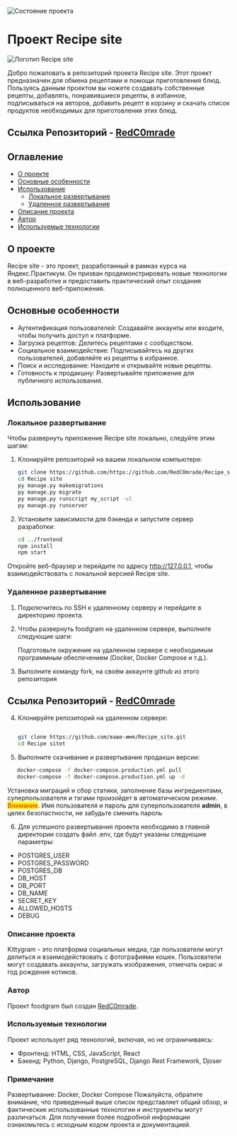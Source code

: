 ![Состояние проекта](https://github.com/RedC0mrade/foodgram-project-react/actions/workflows/main.yml/badge.svg)
# Проект Recipe site
![Логотип Recipe site](https://fodddgram.hopto.org/favicon.ico)

Добро пожаловать в репозиторий проекта Recipe site. Этот проект предназначен для обмена рецептами и помощи приготовления блюд.
Пользуясь данным проектом вы ножете создавать собственные рецепты, добавлять, понравившиеся рецепты, в избанное, подписываться 
на авторов, добавить рецепт в корзину и скачать список продуктов необходимых для приготовления этих блюд.

## Ссылка Репозиторий - [RedC0mrade](https://github.com/RedC0mrade/Recipe_site)

## Оглавление

- [О проекте](#о-проекте)
- [Основные особенности](#основные-особенности)
- [Использование](#использование)
  - [Локальное развертывание](#локальное-развертывание)
  - [Удаленное развертывание](#удаленное-развертывание)
- [Описание проекта](#описание-проекта)
- [Автор](#автор)
- [Используемые технологии](#используемые-технологии)

## О проекте

Recipe site - это проект, разработанный в рамках курса на Яндекс.Практикум. Он призван продемонстрировать новые технологии 
в веб-разработке и предоставить практический опыт создания полноценного веб-приложения.

## Основные особенности

- Аутентификация пользователей: Создавайте аккаунты или входите, чтобы получить доступ к платформе.
- Загрузка рецептов: Делитесь рецептами с сообществом.
- Социальное взаимодействие: Подписывайтесь на других пользователей, добавляйте из рецепты в избранное.
- Поиск и исследование: Находите и открывайте новые рецепты.
- Готовность к продакшну: Развертывайте приложение для публичного использования.

## Использование

### Локальное развертывание

Чтобы развернуть приложение Recipe site локально, следуйте этим шагам:

1. Клонируйте репозиторий на вашем локальном компьютере:

   ```bash
   git clone https://github.com/https://github.com/RedC0mrade/Recipe_site
   cd Recipe site
   py manage.py makemigrations
   py manage.py migrate
   py manage.py runscript my_script -v2
   py manage.py runserver

2. Установите зависимости для бэкенда и запустите сервер разработки:
   ```bash
   cd ../frontend
   npm install
   npm start
Откройте веб-браузер и перейдите по адресу http://127.0.0.1, чтобы взаимодействовать с локальной версией Recipe site.


### Удаленное развертывание
1. Подключитесь по SSH к удаленному серверу и перейдите в директорию проекта.
2. Чтобы развернуть foodgram на удаленном сервере, выполните следующие шаги:

   Подготовьте окружение на удаленном сервере с необходимым программным обеспечением (Docker, Docker Compose и т.д.).
3. Выполните команду fork, на своём аккаунте github из этого репозитория 
## Ссылка Репозиторий - [RedC0mrade](https://github.com/RedC0mrade/Recipe_site)
4. Клонируйте репозиторий на удаленном сервере:

   ```bash

   git clone https://github.com/ваше-имя/Recipe_site.git
   cd Recipe sitet
5. Выполните скачивание и развертывание продакшн версии:
```bash
   docker-compose -f docker-compose.production.yml pull
   docker-compose -f docker-compose.production.yml up -d
```
Установка миграций и сбор статики, заполнение базы ингредиентами, суперпользователя и тэгами произойдет в автоматическом режиме.
<span style="background-color: yellow; color: red;">Внимание</span>. Имя пользователя и пароль для суперпользователя __admin__, 
в целях безопастности, не забудьте сменить пароль 

6. Для успешного развертывания проекта необходимо в главной директории создать файл .env, где будут указаны следуюшие параметры:
- POSTGRES_USER
- POSTGRES_PASSWORD
- POSTGRES_DB
- DB_HOST
- DB_PORT
- DB_NAME
- SECRET_KEY
- ALLOWED_HOSTS
- DEBUG

### Описание проекта
Kittygram - это платформа социальных медиа, где пользователи могут делиться и взаимодействовать с фотографиями кошек. Пользователи могут создавать аккаунты, загружать изображения, отмечать окрас и год рождения котиков.

### Автор
Проект foodgram был создан [RedC0mrade](https://github.com/redc0mrade).

### Используемые технологии
Проект использует ряд технологий, включая, но не ограничиваясь:

- Фронтенд: HTML, CSS, JavaScript, React
- Бэкенд: Python, Django, PostgreSQL, Django Rest Framework, Djoser
### Примечание 
Развертывание: Docker, Docker Compose
Пожалуйста, обратите внимание, что приведенный выше список представляет общий обзор, и фактические использованные технологии и инструменты могут различаться. Для получения более подробной информации ознакомьтесь с исходным кодом проекта и документацией.
